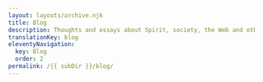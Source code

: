 ```yaml
---
layout: layouts/archive.njk
title: Blog
description: Thoughts and essays about Spirit, society, the Web and other media.
translationKey: blog
eleventyNavigation:
  key: Blog
  order: 2
permalink: /{{ subDir }}/blog/
---
```


